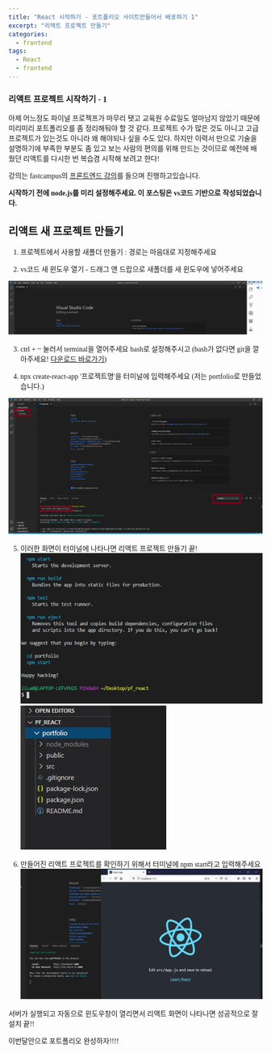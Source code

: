```yaml
---
title: "React 시작하기 - 포트폴리오 사이트만들어서 배포하기 1"
excerpt: "리액트 프로젝트 만들기"
categories:
  - frontend
tags:
  - React
  - frontend
---
```


<style>
@font-face { font-family: 'IBMPlexSansKR-Regular';
   src: url('https://cdn.jsdelivr.net/gh/projectnoonnu/noonfonts_20-07@1.0/IBMPlexSansKR-Regular.woff') format('woff'); font-weight: normal; font-style: normal; }
body, a, h3, h4,h1{
font-family: 'IBMPlexSansKR-Regular';
}
td{
	border: 1px solid;
}
</style>

<h3>리액트 프로젝트 시작하기 - 1</h3>

아제 어느정도 파이널 프로젝프가 마무리 됏고 교육원 수료일도 얼마남지 않았기 때문에 미리미리 포트폴리오를 좀 정리해둬야 할 것 같다. 프로젝트 수가 많은 것도 아니고 고급 프로젝트가 있는것도 아니라 왜 해야되나 싶을 수도 있다. 하지만 이력서 만으로 기술을 설명하기에 부족한 부분도 좀 있고 보는 사람의 편의를 위해 만드는 것이므로 예전에 배웠던 리액트를 다시한 번 복습겸 시작해 보려고 한다!

강의는 fastcampus의 <a href="https://www.fastcampus.co.kr/dev_online_react">프론트엔드 강의</a>를 들으며 진행하고있습니다.

<p><b>시작하기 전에 node.js를 미리 설정해주세요. 이 포스팅은 vs코드 기반으로 작성되었습니다. </b> </p>

<h2>리액트 새 프로젝트 만들기</h2>

1. 프로젝트에서 사용할 새폴더 만들기 : 경로는 마음대로 지정해주세요

2. vs코드 새 윈도우 열기 - 드래그 앤 드랍으로 새폴더를 새 윈도우에 넣어주세요

<img src="/assets/img/react-1.JPG">

3. ctrl + ~ 눌러서 terminal을 열어주세요
   bash로 설정해주시고
   (bash가 없다면 git을 깔아주세요! <a href="https://git-scm.com/downloads">다운로드 바로가기</a>)

4. npx create-react-app '프로젝트명'을 터미널에 입력해주세요
   (저는 portfolio로 만들었습니다.)

<img src="/assets/img/react-2.JPG">

5. 이러한 화면이 터미널에 나타나면 리액트 프로젝트 만들기 끝!
   <img src="/assets/img/react-3.JPG">
   <img src="/assets/img/react-4.JPG">

6. 만들어진 리액트 프로젝트를 확인하기 위해서 터미널에 npm start라고 입력해주세요
   <img src="/assets/img/react-5.JPG">

서버가 실행되고 자동으로 윈도우창이 열리면서 리액트 화면이 나타나면 성공적으로 잘 설치 끝!!

이번달안으로 포트폴리오 완성하자!!!!
